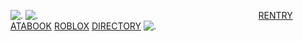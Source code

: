 ![.](https://github.com/user-attachments/assets/d15d34b3-8154-4bff-9829-c16a53d8de02)
![.](https://github.com/user-attachments/assets/74510e04-2777-4f04-80a8-052813c4d0d4)
⠀⠀⠀⠀⠀⠀⠀⠀⠀⠀⠀⠀⠀⠀⠀⠀⠀⠀⠀⠀⠀⠀⠀⠀⠀⠀⠀⠀⠀⠀⠀⠀⠀⠀[RENTRY]() [ATABOOK]() [ROBLOX]() [DIRECTORY]()
![.](https://github.com/user-attachments/assets/fb4ec187-3927-40dc-9a40-73077b5ff3c3)
